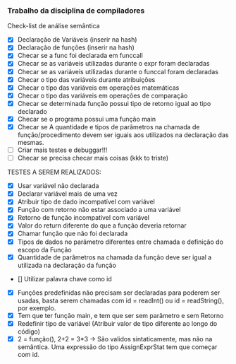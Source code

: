 ### Trabalho da disciplina de compiladores

Check-list de análise semântica

- [x] Declaração de Variáveis (inserir na hash)
- [x] Declaração de funções (inserir na hash)
- [x] Checar se a func foi declarada em funccall
- [x] Checar se as variáveis utilizadas durante o expr foram declaradas
- [x] Checar se as variáveis utilizadas durante o funccal foram declaradas
- [x] Checar o tipo das variáveis durante atribuições
- [x] Checar o tipo das variáveis em operações matemáticas
- [x] Checar o tipo das variáveis em operações de comparação
- [x] Checar se determinada função possui tipo de retorno igual ao tipo declarado
- [x] Checar se o programa possui uma função main
- [x] Checar se A quantidade e tipos de parâmetros na chamada de função/procedimento devem ser iguais aos utilizados na declaração das mesmas.
- [ ] Criar mais testes e debuggar!!!
- [ ] Checar se precisa checar mais coisas (kkk to triste)

TESTES A SEREM REALIZADOS:

- [X] Usar variável não declarada
- [X] Declarar variável mais de uma vez
- [X] Atribuir tipo de dado incompatível com variável
- [X] Função com retorno não estar associado a uma variável
- [X] Retorno de função incompatível com variável
- [X] Valor do return diferente do que a função deveria retornar
- [X] Chamar função que não foi declarada
- [X] Tipos de dados no parâmetro diferentes entre chamada e definição do escopo da Função
- [X] Quantidade de parâmetros na chamada da função deve ser igual a utilizada na declaração da função
- [] Utilizar palavra chave como id
- [X] Funções predefinidas não precisam ser declaradas para poderem ser usadas, basta serem chamadas com id = readInt() ou id = readString(), por exemplo.
- [X] Tem que ter função main, e tem que ser sem parâmetro e sem Retorno
- [X] Redefinir tipo de variável (Atribuir valor de tipo diferente ao longo do código)
- [X] 2 = função(), 2+2 = 3*3 -> São validos sintaticamente, mas não na semântica. Uma expressão do tipo AssignExprStat tem que começar com id.
